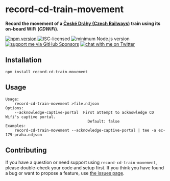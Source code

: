 # record-cd-train-movement

**Record the movement of a [České Dráhy (Czech Railways)](https://en.wikipedia.org/wiki/České_dráhy) train using its on-board WiFi (*CDWiFi*).**

[![npm version](https://img.shields.io/npm/v/record-cd-train-movement.svg)](https://www.npmjs.com/package/record-cd-train-movement)
![ISC-licensed](https://img.shields.io/github/license/derhuerst/record-cd-train-movement.svg)
![minimum Node.js version](https://img.shields.io/node/v/record-cd-train-movement.svg)
[![support me via GitHub Sponsors](https://img.shields.io/badge/support%20me-donate-fa7664.svg)](https://github.com/sponsors/derhuerst)
[![chat with me on Twitter](https://img.shields.io/badge/chat%20with%20me-on%20Twitter-1da1f2.svg)](https://twitter.com/derhuerst)


## Installation

```shell
npm install record-cd-train-movement
```


## Usage

```
Usage:
    record-cd-train-movement >file.ndjson
Options:
    --acknowledge-captive-portal  First attempt to acknowledge CD Wifi's captive portal.
                                    Default: false
Examples:
    record-cd-train-movement --acknowledge-captive-portal | tee -a ec-179-praha.ndjson
```


## Contributing

If you have a question or need support using `record-cd-train-movement`, please double-check your code and setup first. If you think you have found a bug or want to propose a feature, use [the issues page](https://github.com/derhuerst/record-cd-train-movement/issues).

